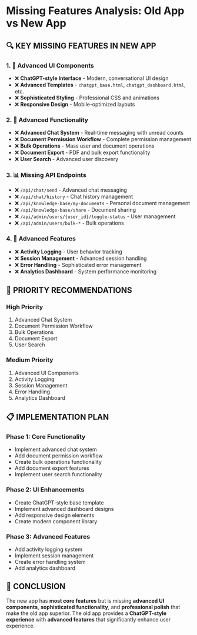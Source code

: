 # Missing Features Analysis: Old App vs New App

## 🔍 **KEY MISSING FEATURES IN NEW APP**

### **1. 🎨 Advanced UI Components**
- ❌ **ChatGPT-style Interface** - Modern, conversational UI design
- ❌ **Advanced Templates** - `chatgpt_base.html`, `chatgpt_dashboard.html`, etc.
- ❌ **Sophisticated Styling** - Professional CSS and animations
- ❌ **Responsive Design** - Mobile-optimized layouts

### **2. 🔧 Advanced Functionality**
- ❌ **Advanced Chat System** - Real-time messaging with unread counts
- ❌ **Document Permission Workflow** - Complete permission management
- ❌ **Bulk Operations** - Mass user and document operations
- ❌ **Document Export** - PDF and bulk export functionality
- ❌ **User Search** - Advanced user discovery

### **3. 📊 Missing API Endpoints**
- ❌ `/api/chat/send` - Advanced chat messaging
- ❌ `/api/chat/history` - Chat history management
- ❌ `/api/knowledge-base/my-documents` - Personal document management
- ❌ `/api/knowledge-base/share` - Document sharing
- ❌ `/api/admin/users/{user_id}/toggle-status` - User management
- ❌ `/api/admin/users/bulk-*` - Bulk operations

### **4. 🎯 Advanced Features**
- ❌ **Activity Logging** - User behavior tracking
- ❌ **Session Management** - Advanced session handling
- ❌ **Error Handling** - Sophisticated error management
- ❌ **Analytics Dashboard** - System performance monitoring

## 🚀 **PRIORITY RECOMMENDATIONS**

### **High Priority**
1. Advanced Chat System
2. Document Permission Workflow
3. Bulk Operations
4. Document Export
5. User Search

### **Medium Priority**
1. Advanced UI Components
2. Activity Logging
3. Session Management
4. Error Handling
5. Analytics Dashboard

## 📋 **IMPLEMENTATION PLAN**

### **Phase 1: Core Functionality**
- Implement advanced chat system
- Add document permission workflow
- Create bulk operations functionality
- Add document export features
- Implement user search functionality

### **Phase 2: UI Enhancements**
- Create ChatGPT-style base template
- Implement advanced dashboard designs
- Add responsive design elements
- Create modern component library

### **Phase 3: Advanced Features**
- Add activity logging system
- Implement session management
- Create error handling system
- Add analytics dashboard

## 🎯 **CONCLUSION**

The new app has **most core features** but is missing **advanced UI components**, **sophisticated functionality**, and **professional polish** that make the old app superior. The old app provides a **ChatGPT-style experience** with **advanced features** that significantly enhance user experience.

